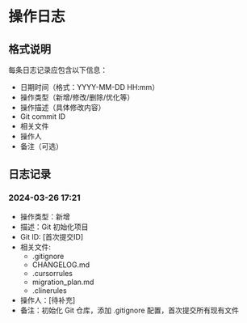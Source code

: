 # 操作日志

## 格式说明
每条日志记录应包含以下信息：
- 日期时间（格式：YYYY-MM-DD HH:mm）
- 操作类型（新增/修改/删除/优化等）
- 操作描述（具体修改内容）
- Git commit ID
- 相关文件
- 操作人
- 备注（可选）

## 日志记录

### 2024-03-26 17:21
- 操作类型：新增
- 描述：Git 初始化项目
- Git ID: [首次提交ID]
- 相关文件:
  - .gitignore
  - CHANGELOG.md
  - .cursorrules
  - migration_plan.md
  - .clinerules
- 操作人：[待补充]
- 备注：初始化 Git 仓库，添加 .gitignore 配置，首次提交所有现有文件 